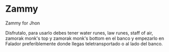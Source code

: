 # Zammy
Zammy for Jhon

Disfrutalo, para usarlo debes tener water runes, law runes, staff of air, zamorak monk's top y zamorak monk's bottom en el banco y empezarlo en Falador preferiblemente donde llegas teletransportado o al lado del banco.
